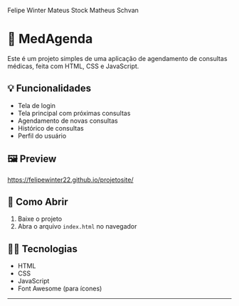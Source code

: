 Felipe Winter
Mateus Stock
Matheus Schvan

# 🏥 MedAgenda

Este é um projeto simples de uma aplicação de agendamento de consultas médicas, feita com HTML, CSS e JavaScript.

## 💡 Funcionalidades

- Tela de login
- Tela principal com próximas consultas
- Agendamento de novas consultas
- Histórico de consultas
- Perfil do usuário

## 🖼️ Preview

https://felipewinter22.github.io/projetosite/

## 🚀 Como Abrir

1. Baixe o projeto
2. Abra o arquivo `index.html` no navegador

## 👨‍💻 Tecnologias

- HTML
- CSS
- JavaScript
- Font Awesome (para ícones)

---

